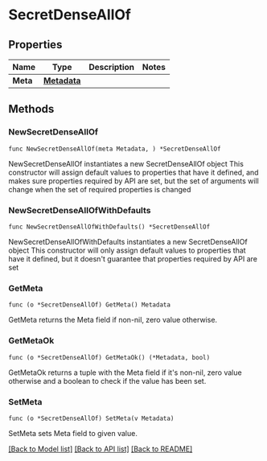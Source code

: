 # SecretDenseAllOf

## Properties

Name | Type | Description | Notes
------------ | ------------- | ------------- | -------------
**Meta** | [**Metadata**](Metadata.md) |  | 

## Methods

### NewSecretDenseAllOf

`func NewSecretDenseAllOf(meta Metadata, ) *SecretDenseAllOf`

NewSecretDenseAllOf instantiates a new SecretDenseAllOf object
This constructor will assign default values to properties that have it defined,
and makes sure properties required by API are set, but the set of arguments
will change when the set of required properties is changed

### NewSecretDenseAllOfWithDefaults

`func NewSecretDenseAllOfWithDefaults() *SecretDenseAllOf`

NewSecretDenseAllOfWithDefaults instantiates a new SecretDenseAllOf object
This constructor will only assign default values to properties that have it defined,
but it doesn't guarantee that properties required by API are set

### GetMeta

`func (o *SecretDenseAllOf) GetMeta() Metadata`

GetMeta returns the Meta field if non-nil, zero value otherwise.

### GetMetaOk

`func (o *SecretDenseAllOf) GetMetaOk() (*Metadata, bool)`

GetMetaOk returns a tuple with the Meta field if it's non-nil, zero value otherwise
and a boolean to check if the value has been set.

### SetMeta

`func (o *SecretDenseAllOf) SetMeta(v Metadata)`

SetMeta sets Meta field to given value.



[[Back to Model list]](../README.md#documentation-for-models) [[Back to API list]](../README.md#documentation-for-api-endpoints) [[Back to README]](../README.md)


